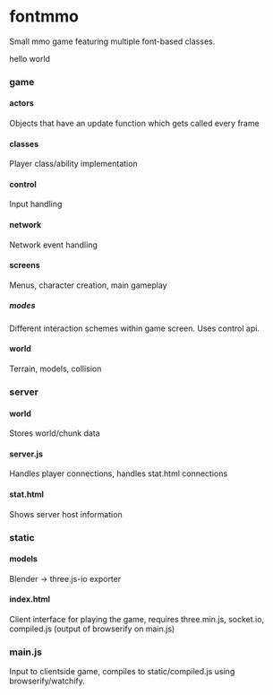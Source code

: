 # fontmmo

Small mmo game featuring multiple font-based classes.

hello world

### game
#### actors
  Objects that have an update function which gets called every frame
#### classes
  Player class/ability implementation
#### control
  Input handling
#### network
  Network event handling
#### screens
  Menus, character creation, main gameplay
##### modes
  Different interaction schemes within game screen. Uses control api.
#### world
  Terrain, models, collision

### server
#### world
  Stores world/chunk data
#### server.js
  Handles player connections, handles stat.html connections
#### stat.html
  Shows server host information

### static
#### models
  Blender -> three.js-io exporter
#### index.html
  Client interface for playing the game, requires three.min.js, socket.io, compiled.js (output of browserify on main.js)

### main.js
  Input to clientside game, compiles to static/compiled.js using browserify/watchify.
